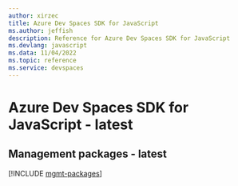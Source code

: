 ```yaml
---
author: xirzec
title: Azure Dev Spaces SDK for JavaScript
ms.author: jeffish
description: Reference for Azure Dev Spaces SDK for JavaScript
ms.devlang: javascript
ms.data: 11/04/2022
ms.topic: reference
ms.service: devspaces
---
```

# Azure Dev Spaces SDK for JavaScript - latest

## Management packages - latest
[!INCLUDE [mgmt-packages](dev-spaces-mgmt-index.md)]